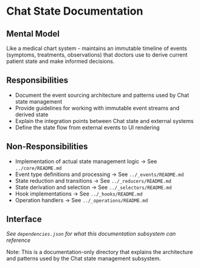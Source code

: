 # Chat State Documentation

## Mental Model
Like a medical chart system - maintains an immutable timeline of events (symptoms, treatments, observations) that doctors use to derive current patient state and make informed decisions.

## Responsibilities
- Document the event sourcing architecture and patterns used by Chat state management
- Provide guidelines for working with immutable event streams and derived state
- Explain the integration points between Chat state and external systems
- Define the state flow from external events to UI rendering

## Non-Responsibilities
- Implementation of actual state management logic → See `../core/README.md`
- Event type definitions and processing → See `../_events/README.md`
- State reduction and transitions → See `../_reducers/README.md`
- State derivation and selection → See `../_selectors/README.md`
- Hook implementations → See `../_hooks/README.md`
- Operation handlers → See `../_operations/README.md`

## Interface
*See `dependencies.json` for what this documentation subsystem can reference*

Note: This is a documentation-only directory that explains the architecture and patterns used by the Chat state management subsystem.